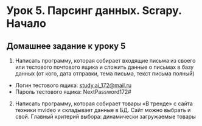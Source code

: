 # Урок 5. Парсинг данных. Scrapy. Начало
## Домашнее задание к уроку 5
1. Написать программу, которая собирает входящие письма из своего или тестового почтового ящика и сложить данные о письмах в базу данных (от кого, дата отправки, тема письма, текст письма полный)
- Логин тестового ящика: study.ai_172@mail.ru
- Пароль тестового ящика: NextPassword172#
2. Написать программу, которая собирает товары «В тренде» с сайта техники mvideo и складывает данные в БД. Сайт можно выбрать и свой. Главный критерий выбора: динамически загружаемые товары